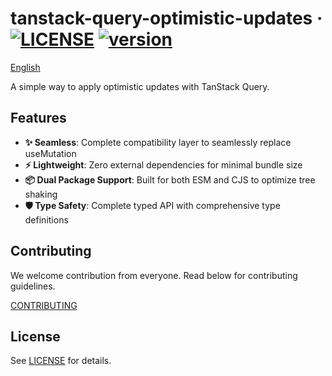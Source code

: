 # tanstack-query-optimistic-updates · [![LICENSE](https://img.shields.io/badge/license-MIT-blue)](./LICENSE) [![version](https://img.shields.io/npm/v/tanstack-query-optimistic-updates?color=blue&logo=npm)](https://www.npmjs.com/package/tanstack-query-optimistic-updates)

<a href="https://mugglim.github.io/tanstack-query-optimistic-updates">English</a>

A simple way to apply optimistic updates with TanStack Query.

## Features

- **✨ Seamless**: Complete compatibility layer to seamlessly replace useMutation
- **⚡ Lightweight**: Zero external dependencies for minimal bundle size
- **📦 Dual Package Support**: Built for both ESM and CJS to optimize tree shaking
- **🛡️ Type Safety**: Complete typed API with comprehensive type definitions

## Contributing

We welcome contribution from everyone. Read below for contributing guidelines.

[CONTRIBUTING](./CONTRIBUTING.md)

## License

See [LICENSE](./LICENSE) for details.
